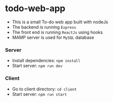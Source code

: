 # todo-web-app

- This is a small To-do web app built with nodeJs
- The backend is running ```Express```
- The front end is running ```ReactJs``` using hooks
- MAMP server is used for ```MySQL``` database

### Server
- Install dependencies: ```npm install```
- Start server: ```npm run dev```


### Client

- Go to client directory: ```cd client```
- Start server: ```npm run start```

